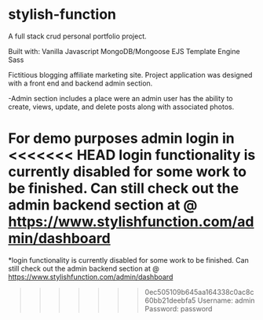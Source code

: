 # stylish-function

A full stack crud personal portfolio project.

Built with:
Vanilla Javascript
MongoDB/Mongoose
EJS Template Engine
Sass

Fictitious blogging affiliate marketing site.
Project application was designed with a front end and backend admin section.

-Admin section includes a place were an admin user has the ability to create, views, update, and delete posts along with associated photos.

For demo purposes admin login in
<<<<<<< HEAD
login functionality is currently disabled for some work to be finished. Can still check out the admin backend section at @ https://www.stylishfunction.com/admin/dashboard
=======
\*login functionality is currently disabled for some work to be finished. Can still check out the admin backend section at @ https://www.stylishfunction.com/admin/dashboard
>>>>>>> 0ec505109b645aa164338c0ac8c60bb21deebfa5
Username: admin
Password: password
